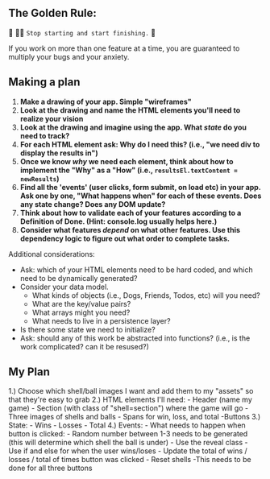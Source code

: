 ## The Golden Rule: 

🦸 🦸‍♂️ `Stop starting and start finishing.` 🏁

If you work on more than one feature at a time, you are guaranteed to multiply your bugs and your anxiety.

## Making a plan

1) **Make a drawing of your app. Simple "wireframes"** 
1) **Look at the drawing and name the HTML elements you'll need to realize your vision**
1) **Look at the drawing and imagine using the app. What _state_ do you need to track?** 
1) **For each HTML element ask: Why do I need this? (i.e., "we need div to display the results in")** 
1) **Once we know _why_ we need each element, think about how to implement the "Why" as a "How" (i.e., `resultsEl.textContent = newResults`)**
1) **Find all the 'events' (user clicks, form submit, on load etc) in your app. Ask one by one, "What happens when" for each of these events. Does any state change? Does any DOM update?**
1) **Think about how to validate each of your features according to a Definition of Done. (Hint: console.log usually helps here.)**
1) **Consider what features _depend_ on what other features. Use this dependency logic to figure out what order to complete tasks.**

Additional considerations:
- Ask: which of your HTML elements need to be hard coded, and which need to be dynamically generated?
- Consider your data model. 
  - What kinds of objects (i.e., Dogs, Friends, Todos, etc) will you need? 
  - What are the key/value pairs? 
  - What arrays might you need? 
  - What needs to live in a persistence layer?
- Is there some state we need to initialize?
- Ask: should any of this work be abstracted into functions? (i.e., is the work complicated? can it be resused?)


## My Plan

1.) Choose which shell/ball images I want and add them to my "assets" so that they're easy to grab
2.) HTML elements I'll need: 
    - Header (name my game)
    - Section (with class of "shell=section") where the game will go
    - Three images of shells and balls
    - Spans for win, loss, and total
    -Buttons
3.) State:
    - Wins
    - Losses
    - Total
4.) Events:
    - What needs to happen when button is clicked:
        - Random number between 1-3 needs to be generated (this will determine which shell the ball is under)
        - Use the reveal class
        - Use if and else for when the user wins/loses
        - Update the total of wins / losses / total of times button was clicked
        - Reset shells
      -This needs to be done for all three buttons